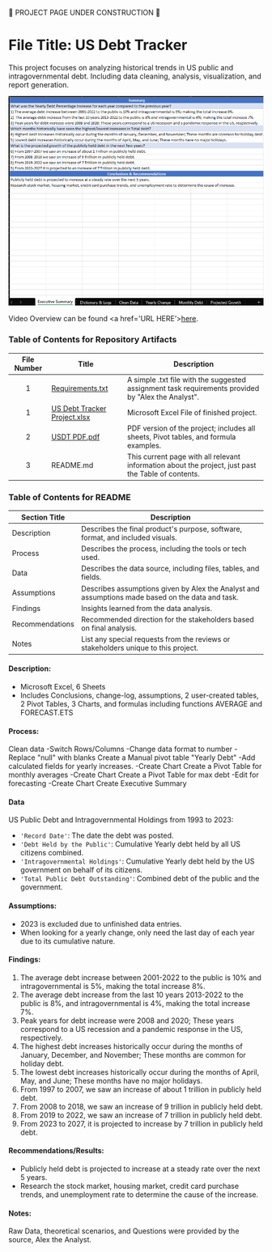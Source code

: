 
🚧 PROJECT PAGE UNDER CONSTRUCTION 🚧

# File Title: US Debt Tracker

This project focuses on analyzing historical trends in US public and intragovernmental debt.
Including data cleaning, analysis, visualization, and report generation.

[<img src="https://github.com/Tiffany-Bergett/tiffany-bergett/blob/main/Images/USDT.1.ES.png" alt="First Sheet of Project**">](https://docs.google.com/spreadsheets/d/1yNPvGrRCbVvvNpbUQfxIgKabiCKEqp7P/edit?usp=sharing&ouid=101031187502320177888&rtpof=true&sd=true)

Video Overview can be found <a href='URL HERE’><u>here</u>.</a>

### Table of Contents for Repository Artifacts
| File Number | Title | Description |
| :-----------: | ----------- |----------- |
| 1 | [Requirements.txt](https://github.com/Tiffany-Bergett/Data_Analytic_Projects/blob/main/US%20Debt%20Tracker/Requirements.txt) | A simple .txt file with the suggested assignment task requirements provided by "Alex the Analyst". |
| 1 | [US Debt Tracker Project.xlsx](https://github.com/Tiffany-Bergett/Data_Analytic_Projects/blob/main/US%20Debt%20Tracker/US%20Debt%20Tracker%20Project.xlsx) | Microsoft Excel File of finished project. |
| 2 | [USDT PDF.pdf](https://github.com/Tiffany-Bergett/Data_Analytic_Projects/blob/main/US%20Debt%20Tracker/USDT%20PDF.pdf) | PDF version of the project; includes all sheets, Pivot tables, and formula examples. |
| 3 | README.md | This current page with all relevant information about the project, just past the Table of contents. |

### Table of Contents for README
| Section Title | Description |
| ----------- |----------- |
| Description | Describes the final product's purpose, software, format, and included visuals. |
| Process | Describes the process, including the tools or tech used. |
| Data | Describes the data source, including files, tables, and fields. |
| Assumptions | Describes assumptions given by Alex the Analyst and assumptions made based on the data and task. |
| Findings | Insights learned from the data analysis. |
| Recommendations | Recommended direction for the stakeholders based on final analysis. |
| Notes | List any special requests from the reviews or stakeholders unique to this project. |

#### Description:
- Microsoft Excel, 6 Sheets
- Includes Conclusions, change-log, assumptions, 2 user-created tables, 2 Pivot Tables, 3 Charts, and formulas including functions AVERAGE and FORECAST.ETS

#### Process:
Clean data
        -Switch Rows/Columns
        -Change data format to number
        -Replace "null" with blanks
Create a Manual pivot  table  "Yearly Debt"
        -Add calculated fields for yearly increases.
        -Create Chart
Create a Pivot Table for monthly averages
        -Create Chart
Create a Pivot Table for max debt
        -Edit for forecasting
        -Create Chart
Create Executive Summary

#### Data
US Public Debt and Intragovernmental Holdings from 1993 to 2023:
- `'Record Date'`: The date the debt was posted.
- `'Debt Held by the Public'`: Cumulative Yearly debt held by all US citizens combined.
- `'Intragovernmental Holdings'`: Cumulative Yearly debt held by the US government on behalf of its citizens.
- `'Total Public Debt Outstanding'`: Combined debt of the public and the government.

#### Assumptions:
- 2023 is excluded due to unfinished data entries.
- When looking for a yearly change, only need the last day of each year due to its cumulative nature.

#### Findings:
1) The average debt increase between 2001-2022 to the public is 10% and intragovernmental is 5%, making the total increase 8%.						
2)  The average debt increase from the last 10 years 2013-2022 to the public is 8%, and intragovernmental is 4%, making the total increase 7%.						
3) Peak years for debt increase were 2008 and 2020; These years correspond to a US recession and a pandemic response in the US, respectively.											
4) The highest debt increases historically occur during the months of January, December, and November; These months are common for holiday debt.						
5) The lowest debt increases historically occur during the months of April, May, and June; These months have no major holidays.											
6) From 1997 to 2007, we saw an increase of about 1 trillion in publicly held debt.						
7) From 2008 to 2018, we saw an increase of 9 trillion in publicly held debt.						
8) From 2019 to 2022, we saw an increase of 7 trillion in publicly held debt.						
9) From 2023 to 2027, it is projected to increase by 7 trillion in publicly held debt.						

#### Recommendations/Results:
- Publicly held debt is projected to increase at a steady rate over the next 5 years.						
- Research the stock market, housing market, credit card purchase trends, and unemployment rate to determine the cause of the increase.						

#### Notes:
Raw Data, theoretical scenarios, and Questions were provided by the source, Alex the Analyst.

